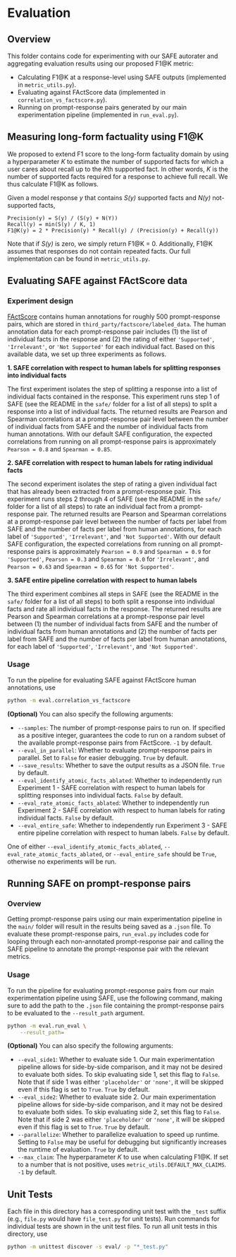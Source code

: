 # Evaluation

## Overview

This folder contains code for experimenting with our SAFE autorater and aggregating evaluation results using our proposed F1@K metric:
- Calculating F1@K at a response-level using SAFE outputs (implemented in `metric_utils.py`).
- Evaluating against FActScore data (implemented in `correlation_vs_factscore.py`).
- Running on prompt-response pairs generated by our main experimentation pipeline (implemented in `run_eval.py`).

## Measuring long-form factuality using F1@K

We proposed to extend F1 score to the long-form factuality domain by using a hyperparameter *K* to estimate the number of supported facts for which a user cares about recall up to the *K*th supported fact.
In other words, *K* is the number of supported facts required for a response to achieve full recall.
We thus calculate F1@K as follows.

Given a model response *y* that contains *S(y)* supported facts and *N(y)* not-supported facts,

```
Precision(y) = S(y) / (S(y) + N(Y))
Recall(y) = min(S(y) / K, 1)
F1@K(y) = 2 * Precision(y) * Recall(y) / (Precision(y) + Recall(y))
```

Note that if *S(y)* is zero, we simply return F1@K = 0.
Additionally, F1@K assumes that responses do not contain repeated facts.
Our full implementation can be found in `metric_utils.py`.

## Evaluating SAFE against FActScore data

### Experiment design

[FActScore](https://arxiv.org/abs/2305.14251) contains human annotations for roughly 500 prompt-response pairs, which are stored in `third_party/factscore/labeled_data`.
The human annotation data for each prompt-response pair includes (1) the list of individual facts in the response and (2) the rating of either `'Supported'`, `'Irrelevant'`, or `'Not Supported'` for each individual fact.
Based on this available data, we set up three experiments as follows.

**1. SAFE correlation with respect to human labels for splitting responses into individual facts**

The first experiment isolates the step of splitting a response into a list of individual facts contained in the response.
This experiment runs step 1 of SAFE (see the README in the `safe/` folder for a list of all steps) to split a response into a list of individual facts.
The returned results are Pearson and Spearman correlations at a prompt-response pair level between the number of individual facts from SAFE and the number of individual facts from human annotations.
With our default SAFE configuration, the expected correlations from running on all prompt-response pairs is approximately `Pearson = 0.8` and `Spearman = 0.85`.

**2. SAFE correlation with respect to human labels for rating individual facts**

The second experiment isolates the step of rating a given individual fact that has already been extracted from a prompt-response pair.
This experiment runs steps 2 through 4 of SAFE (see the README in the `safe/` folder for a list of all steps) to rate an individual fact from a prompt-response pair.
The returned results are Pearson and Spearman correlations at a prompt-response pair level between the number of facts per label from SAFE and the number of facts per label from human annotations, for each label of `'Supported'`, `'Irrelevant'`, and `'Not Supported'`.
With our default SAFE configuration, the expected correlations from running on all prompt-response pairs is approximately `Pearson = 0.9` and `Spearman = 0.9` for `'Supported'`, `Pearson = 0.3` and `Spearman = 0.0` for `'Irrelevant'`, and `Pearson = 0.63` and `Spearman = 0.65` for `'Not Supported'`.

**3. SAFE entire pipeline correlation with respect to human labels**

The third experiment combines all steps in SAFE (see the README in the `safe/` folder for a list of all steps) to both split a response into individual facts and rate all individual facts in the response.
The returned results are Pearson and Spearman correlations at a prompt-response pair level between (1) the number of individual facts from SAFE and the number of individual facts from human annotations and (2) the number of facts per label from SAFE and the number of facts per label from human annotations, for each label of `'Supported'`, `'Irrelevant'`, and `'Not Supported'`.

### Usage

To run the pipeline for evaluating SAFE against FActScore human annotations, use

```bash
python -m eval.correlation_vs_factscore
```

**(Optional)** You can also specify the following arguments:
- `--samples`: The number of prompt-response pairs to run on. If specified as a positive integer, guarantees the code to run on a random subset of the available prompt-response pairs from FActScore. `-1` by default.
- `--eval_in_parallel`: Whether to evaluate prompt-response pairs in parallel. Set to `False` for easier debugging. `True` by default.
- `--save_results`: Whether to save the output results as a JSON file. `True` by default.
- `--eval_identify_atomic_facts_ablated`: Whether to independently run Experiment 1 - SAFE correlation with respect to human labels for splitting responses into individual facts. `False` by default.
- `--eval_rate_atomic_facts_ablated`: Whether to independently run Experiment 2 - SAFE correlation with respect to human labels for rating individual facts. `False` by default.
- `--eval_entire_safe`: Whether to independently run Experiment 3 - SAFE entire pipeline correlation with respect to human labels. `False` by default.

One of either `--eval_identify_atomic_facts_ablated`, `--eval_rate_atomic_facts_ablated`, or `--eval_entire_safe` should be `True`, otherwise no experiments will be run.

## Running SAFE on prompt-response pairs

### Overview

Getting prompt-response pairs using our main experimentation pipeline in the `main/` folder will result in the results being saved as a `.json` file.
To evaluate these prompt-response pairs, `run_eval.py` includes code for looping through each non-annotated prompt-response pair and calling the SAFE pipeline to annotate the prompt-response pair with the relevant metrics.

### Usage

To run the pipeline for evaluating prompt-response pairs from our main experimentation pipeline using SAFE, use the following command, making sure to add the path to the `.json` file containing the prompt-response pairs to be evaluated to the `--result_path` argument.

```bash
python -m eval.run_eval \
    --result_path=
```

**(Optional)** You can also specify the following arguments:
- `--eval_side1`: Whether to evaluate side 1. Our main experimentation pipeline allows for side-by-side comparison, and it may not be desired to evaluate both sides. To skip evaluating side 1, set this flag to `False`. Note that if side 1 was either `'placeholder'` or `'none'`, it will be skipped even if this flag is set to `True`. `True` by default.
- `--eval_side2`: Whether to evaluate side 2. Our main experimentation pipeline allows for side-by-side comparison, and it may not be desired to evaluate both sides. To skip evaluating side 2, set this flag to `False`. Note that if side 2 was either `'placeholder'` or `'none'`, it will be skipped even if this flag is set to `True`. `True` by default.
- `--parallelize`: Whether to parallelize evaluation to speed up runtime. Setting to `False` may be useful for debugging but significantly increases the runtime of evaluation. `True` by default.
- `--max_claim`: The hyperparameter *K* to use when calculating F1@K. If set to a number that is not positive, uses `metric_utils.DEFAULT_MAX_CLAIMS`. `-1` by default.

## Unit Tests

Each file in this directory has a corresponding unit test with the `_test` suffix (e.g., `file.py` would have `file_test.py` for unit tests). Run commands for individual tests are shown in the unit test files. To run all unit tests in this directory, use

```bash
python -m unittest discover -s eval/ -p "*_test.py"
```
